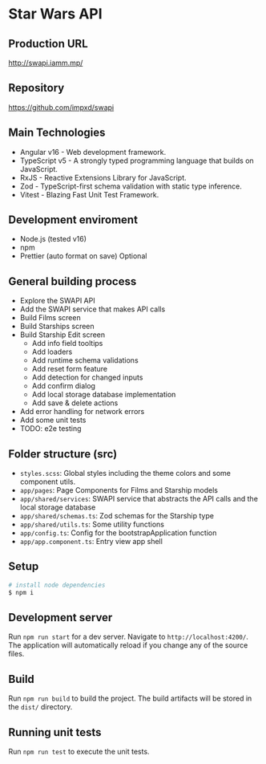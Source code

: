 # Star Wars API

## Production URL

http://swapi.iamm.mp/

## Repository

https://github.com/impxd/swapi

## Main Technologies

- Angular v16 - Web development framework.
- TypeScript v5 - A strongly typed programming language that builds on JavaScript.
- RxJS - Reactive Extensions Library for JavaScript.
- Zod - TypeScript-first schema validation with static type inference.
- Vitest - Blazing Fast Unit Test Framework.

## Development enviroment

- Node.js (tested v16)
- npm
- Prettier (auto format on save) Optional

## General building process

- Explore the SWAPI API
- Add the SWAPI service that makes API calls
- Build Films screen
- Build Starships screen
- Build Starship Edit screen
  - Add info field tooltips
  - Add loaders
  - Add runtime schema validations
  - Add reset form feature
  - Add detection for changed inputs
  - Add confirm dialog
  - Add local storage database implementation
  - Add save & delete actions
- Add error handling for network errors
- Add some unit tests
- TODO: e2e testing

## Folder structure (src)

- `styles.scss`: Global styles including the theme colors and some component utils.
- `app/pages`: Page Components for Films and Starship models
- `app/shared/services`: SWAPI service that abstracts the API calls and the local storage database
- `app/shared/schemas.ts`: Zod schemas for the Starship type
- `app/shared/utils.ts`: Some utility functions
- `app/config.ts`: Config for the bootstrapApplication function
- `app/app.component.ts`: Entry view app shell

## Setup

``` bash
# install node dependencies
$ npm i
```

## Development server

Run `npm run start` for a dev server. Navigate to `http://localhost:4200/`. The application will automatically reload if you change any of the source files.

## Build

Run `npm run build` to build the project. The build artifacts will be stored in the `dist/` directory.

## Running unit tests

Run `npm run test` to execute the unit tests.
